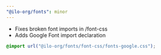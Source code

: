 ```yaml
---
"@ilo-org/fonts": minor
---
```


- Fixes broken font imports in /font-css
- Adds Google Font import declaration

```css
@import url("@ilo-org/fonts/font-css/fonts-google.css");
```
